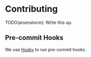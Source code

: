 # Contributing

TODO(arsenstorm): Write this up.

## Pre-commit Hooks

We use [Husky](https://github.com/typicode/husky) to run pre-commit hooks.


